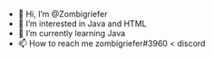 - 👋 Hi, I’m @Zombigriefer
- 👀 I’m interested in Java and HTML
- 🌱 I’m currently learning Java
- 📫 How to reach me zombigriefer#3960 < discord

<!---
Zombigriefer/Zombigriefer is a ✨ special ✨ repository because its `README.md` (this file) appears on your GitHub profile.
You can click the Preview link to take a look at your changes.
--->

